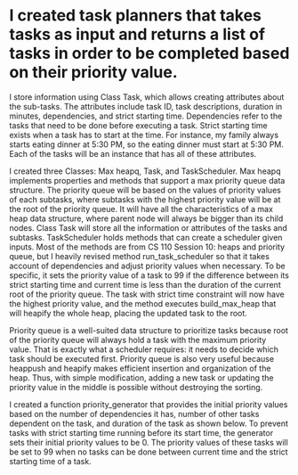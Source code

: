# I created task planners that takes tasks as input and returns a list of tasks in order to be completed based on their priority value. 
I store information using Class Task, which allows creating attributes about the sub-tasks. 
The attributes include task ID, task descriptions, duration in minutes, dependencies, and strict starting time. 
Dependencies refer to the tasks that need to be done before executing a task. Strict starting time exists when a task has to start at the time. 
For instance, my family always starts eating dinner at 5:30 PM, so the eating dinner must start at 5:30 PM. 
Each of the tasks will be an instance that has all of these attributes.

I created three Classes: Max heapq, Task, and TaskScheduler. Max heapq implements properties and methods that support a max priority queue data structure. 
The priority queue will be based on the values of priority values of each subtasks, where subtasks with the highest priority value will be at the root of 
the priority queue. It will have all the characteristics of a max heap data structure, where parent node will always be bigger than its child nodes. 
Class Task will store all the information or attributes of the tasks and subtasks. TaskScheduler holds methods that can create a scheduler given inputs. 
Most of the methods are from CS 110 Session 10: heaps and priority queue, but I heavily revised method run_task_scheduler so that it takes account of dependencies 
and adjust priority values when necessary. To be specific, it sets the priority value of a task to 99 if the difference between its strict starting time and current
time is less than the duration of the current root of the priority queue. The task with strict time constraint will now have the highest priority value, 
and the method executes build_max_heap that will heapify the whole heap, placing the updated task to the root.

Priority queue is a well-suited data structure to prioritize tasks because root of the priority queue will always hold a task with the maximum priority value. 
That is exactly what a scheduler requires: it needs to decide which task should be executed first. Priority queue is also very useful because heappush and heapify 
makes efficient insertion and organization of the heap. Thus, with simple modification, adding a new task or updating the priority value in the middle is possible 
without destroying the sorting.

I created a function priority_generator that provides the initial priority values based on the number of dependencies it has, number of other tasks dependent on 
the task, and duration of the task as shown below. To prevent tasks with strict starting time running before its start time, the generator sets their initial 
priority values to be 0. The priority values of these tasks will be set to 99 when no tasks can be done between current time and the strict starting time of a task.
